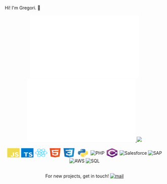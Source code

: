 Hi! I'm Gregori.  👋

<!-- Estatísticas do GitHub incluindo organizações -->

<!--div align="center">
  <a href="https://github.com/gregdalzotto">
    <img height="160em" src="https://github-readme-stats.vercel.app/api?username=gregdalzotto&theme=catppuccin_latte&show_icons=true&count_private=true" />
    
  </a>
</div-->

<!-- Estatísticas de contribuições incluindo organizações (via GitHub Actions) -->

<div align="center">
  <a href="https://github.com/gregdalzotto">
    <img height="200em" src="https://raw.githubusercontent.com/gregdalzotto/github-stats/master/generated/overview.svg#gh-light-mode-only" />
    <img height="200em" src="https://raw.githubusercontent.com/gregdalzotto/github-stats/master/generated/languages.svg#gh-light-mode-only" />
    <img height="200em" src="https://github-readme-stats.vercel.app/api/top-langs/?username=gregdalzotto&layout=compact&theme=catppuccin_latte" />
  </a>
</div>

<div style="display: inline_block" align="center"><br>
  <img align="center" alt="Js" height="30" width="40" src="https://raw.githubusercontent.com/devicons/devicon/master/icons/javascript/javascript-plain.svg">
  <img align="center" alt="Ts" height="30" width="40" src="https://raw.githubusercontent.com/devicons/devicon/master/icons/typescript/typescript-plain.svg">
  <img align="center" alt="React" height="30" width="40" src="https://raw.githubusercontent.com/devicons/devicon/master/icons/react/react-original.svg">
  <img align="center" alt="HTML" height="30" width="40" src="https://raw.githubusercontent.com/devicons/devicon/master/icons/html5/html5-original.svg">
  <img align="center" alt="CSS" height="30" width="40" src="https://raw.githubusercontent.com/devicons/devicon/master/icons/css3/css3-original.svg">
  <img align="center" alt="Python" height="30" width="40" src="https://raw.githubusercontent.com/devicons/devicon/master/icons/python/python-original.svg">
  <img align="center" alt="PHP" height="30" width="40" src="https://cdn.jsdelivr.net/gh/devicons/devicon@latest/icons/php/php-original.svg">
  <img align="center" alt="Csharp" height="30" width="40" src="https://raw.githubusercontent.com/devicons/devicon/master/icons/csharp/csharp-original.svg">
  <img align="center" alt="Salesforce" height="30" width="40" src="https://cdn.jsdelivr.net/gh/devicons/devicon@latest/icons/salesforce/salesforce-original.svg">
  <img align="center" alt="SAP" height="30" width="40" src="https://www.sap.com/content/dam/application/shared/logos/sap-logo-svg.svg">
  <img align="center" alt="AWS" height="30" width="40" src="https://cdn.jsdelivr.net/gh/devicons/devicon@latest/icons/amazonwebservices/amazonwebservices-plain-wordmark.svg" />  
  <img align="center" alt="SQL" height="30" width="40" src="https://cdn.jsdelivr.net/gh/devicons/devicon@latest/icons/azuresqldatabase/azuresqldatabase-original.svg" />
</div>

<p align="center"><br/>
 For new projects, get in touch! <a href="mailto:gregori.d@gmail.com"><img alt="mail" height="15" width="20" src="https://static.cdnlogo.com/logos/g/24/gmail-icon.svg"></a>
</p>

